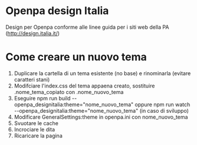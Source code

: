 # Openpa design Italia

Design per Openpa conforme alle linee guida per i siti web della PA (http://design.italia.it/)

# Come creare un nuovo tema

1. Duplicare la cartella di un tema esistente (no base) e rinominarla (evitare caratteri stani)
2. Modifciare l'index.css del tema appaena creato, sostituire .nome_tema_copiato con .nome_nuovo_tema
3. Eseguire npm run build --openpa_designitalia:theme="nome_nuovo_tema" oppure npm run watch --openpa_designitalia:theme="nome_nuovo_tema" (in caso di sviluppo)
4. Modificare GeneralSettings:theme in openpa.ini con nome_nuovo_tema
5. Svuotare le cache
6. Incrociare le dita
7. Ricaricare la pagina
